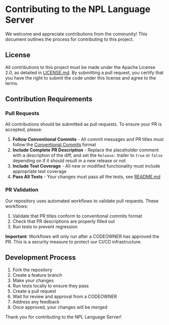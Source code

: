 # Contributing to the NPL Language Server

We welcome and appreciate contributions from the community! This document outlines the process for contributing to this project.

## License

All contributions to this project must be made under the Apache License 2.0, as detailed in [LICENSE.md](LICENSE.md). By submitting a pull request, you certify that you have the right to submit the code under this license and agree to the terms.

## Contribution Requirements

### Pull Requests

All contributions should be submitted as pull requests. To ensure your PR is accepted, please:

1. **Follow Conventional Commits** - All commit messages and PR titles must follow the [Conventional Commits](https://www.conventionalcommits.org/) format
2. **Include Complete PR Description** - Replace the placeholder comment with a description of the diff, and set the `Release:` trailer to `true` or `false` depending on if it should result in a new release or not
3. **Include Test Coverage** - All new or modified functionality must include appropriate test coverage
4. **Pass All Tests** - Your changes must pass all the tests, see [README.md](README.md)

### PR Validation

Our repository uses automated workflows to validate pull requests. These workflows:

1. Validate that PR titles conform to conventional commits format
2. Check that PR descriptions are properly filled out
3. Run tests to prevent regression

**Important**: Workflows will only run after a CODEOWNER has approved the PR. This is a security measure to protect our CI/CD infrastructure.

## Development Process

1. Fork the repository
2. Create a feature branch
3. Make your changes
4. Run tests locally to ensure they pass
5. Create a pull request
6. Wait for review and approval from a CODEOWNER
7. Address any feedback
8. Once approved, your changes will be merged

Thank you for contributing to the NPL Language Server! 

